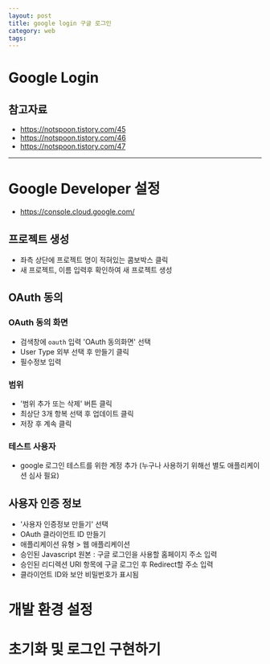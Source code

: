 ```yaml
---
layout: post
title: google login 구글 로그인
category: web
tags: 
---
```


# Google Login
## 참고자료 
* <https://notspoon.tistory.com/45>
* <https://notspoon.tistory.com/46>
* <https://notspoon.tistory.com/47>

---

# Google Developer 설정
* <https://console.cloud.google.com/>

## 프로젝트 생성
* 좌측 상단에 프로젝트 명이 적혀있는 콤보박스 클릭
* 새 프로젝트, 이름 입력후 확인하여 새 프로젝트 생성

## OAuth 동의
### OAuth 동의 화면
* 검색창에 ```oauth``` 입력 'OAuth 동의화면' 선택
* User Type 외부 선택 후 만들기 클릭
* 필수정보 입력

### 범위
* '범위 추가 또는 삭제' 버튼 클릭
* 최상단 3개 항복 선택 후 업데이트 클릭
* 저장 후 계속 클릭

### 테스트 사용자
* google 로그인 테스트를 위한 계정 추가 (누구나 사용하기 위해선 별도 애플리케이션 심사 필요)

## 사용자 인증 정보
* '사용자 인증정보 만들기' 선택
* OAuth 클라이언트 ID 만들기
* 애플리케이션 유형 > 웹 애플리케이션
* 승인된 Javascript 원본 : 구글 로그인을 사용할 홈페이지 주소 입력
* 승인된 리디렉션 URI 항목에 구글 로그인 후 Redirect할 주소 입력
* 클라이언트 ID와 보안 비밀번호가 표시됨

# 개발 환경 설정
# 초기화 및 로그인 구현하기